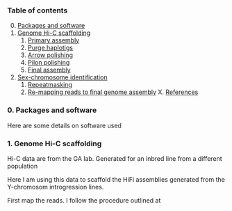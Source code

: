 ### Table of contents
0. [Packages and software](#0packages)
1. [Genome Hi-C scaffolding](#genome_scaffolding)
	1. [Primary assembly](#prime_assembly)
	2. [Purge haplotigs](#purge_hapl)
	3. [Arrow polishing](#arrow)
	4. [Pilon polishing](#pilon)
	5. [Final assembly](#final_assembly)
2. [Sex-chromosome identification](#sex_chrom_id)
	1. [Repeatmasking](#repeatmasking)
	2. [Re-mapping reads to final genome assembly](#re_mapping)
X. [References](#references)



### 0. Packages and software <a name="0packages"></a>
Here are some details on software used


### 1. Genome Hi-C scaffolding <a name="genome_scaffolding"></a>

Hi-C data are from the GA lab. Generated for an inbred line from a different population

Here I am using this data to scaffold the HiFi assemblies generated from the Y-chromosom introgression lines.

First map the reads. I follow the procedure outlined at []()

